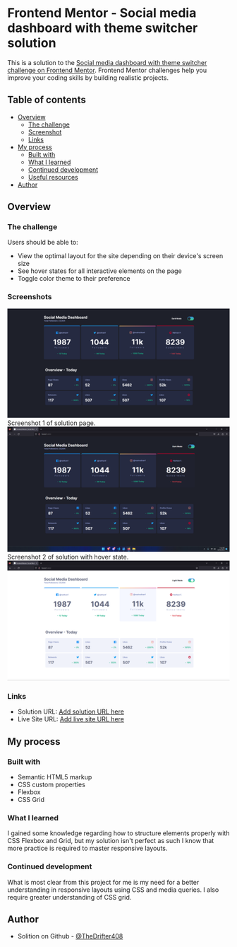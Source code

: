 # Frontend Mentor - Social media dashboard with theme switcher solution

This is a solution to the [Social media dashboard with theme switcher challenge on Frontend Mentor](https://www.frontendmentor.io/challenges/social-media-dashboard-with-theme-switcher-6oY8ozp_H). Frontend Mentor challenges help you improve your coding skills by building realistic projects. 

## Table of contents

- [Overview](#overview)
  - [The challenge](#the-challenge)
  - [Screenshot](#screenshot)
  - [Links](#links)
- [My process](#my-process)
  - [Built with](#built-with)
  - [What I learned](#what-i-learned)
  - [Continued development](#continued-development)
  - [Useful resources](#useful-resources)
- [Author](#author)


## Overview

### The challenge

Users should be able to:
- View the optimal layout for the site depending on their device's screen size
- See hover states for all interactive elements on the page
- Toggle color theme to their preference

### Screenshots

![Dark Mode Image](sol-images/image-1.png)
Screenshot 1 of solution page.
![Dark Mode Image Hover State](sol-images/image-2.png)
Screenshot 2 of solution with hover state.
![Light Mode Image](sol-images/image-3.png)

### Links

- Solution URL: [Add solution URL here](https://your-solution-url.com)
- Live Site URL: [Add live site URL here](https://your-live-site-url.com)

## My process

### Built with

- Semantic HTML5 markup
- CSS custom properties
- Flexbox
- CSS Grid

### What I learned

I gained some knowledge regarding how to structure elements properly with CSS Flexbox and Grid, but my solution isn't perfect as such I know that more practice is required to master responsive layouts.

### Continued development
What is most clear from this project for me is my need for a better understanding in responsive layouts using CSS and media queries. I also require greater understanding of CSS grid.

## Author
- Solition on Github - [@TheDrifter408](https://github.com/TheDrifter408/FrontendMentor-1)
